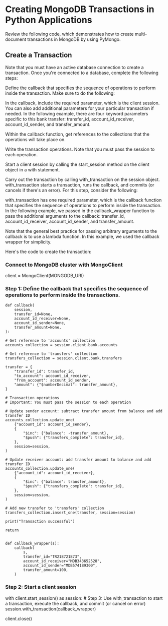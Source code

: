 # Creating MongoDB Transactions in Python Applications
Review the following code, which demonstrates how to create multi-document transactions in MongoDB by using PyMongo.


## Create a Transaction
Note that you must have an active database connection to create a transaction. Once you're connected to a database, complete the following steps:

Define the callback that specifies the sequence of operations to perform inside the transaction. Make sure to do the following:

In the callback, include the required parameter, which is the client session. You can also add additional parameters for your particular transaction if needed. In the following example, there are four keyword parameters specific to this bank transfer: transfer_id, account_id_receiver, account_id_sender, and transfer_amount.

Within the callback function, get references to the collections that the operations will take place on.

Write the transaction operations. Note that you must pass the session to each operation.

Start a client session by calling the start_session method on the client object in a with statement.

Carry out the transaction by calling with_transaction on the session object. with_transaction starts a transaction, runs the callback, and commits (or cancels if there's an error). For this step, consider the following:

with_transaction has one required parameter, which is the callback function that specifies the sequence of operations to perform inside the transaction. In the following example, we passed in the callback_wrapper function to pass the additional arguments to the callback: transfer_id, account_id_receiver, account_id_sender, and transfer_amount.

Note that the general best practice for passing arbitrary arguments to the callback is to use a lambda function. In this example, we used the callback wrapper for simplicity.

Here's the code to create the transaction:

### Connect to MongoDB cluster with MongoClient
client = MongoClient(MONGODB_URI)

### Step 1: Define the callback that specifies the sequence of operations to perform inside the transactions.

    def callback(
        session,
        transfer_id=None,
        account_id_receiver=None,
        account_id_sender=None,
        transfer_amount=None,
    ):

    # Get reference to 'accounts' collection
    accounts_collection = session.client.bank.accounts

    # Get reference to 'transfers' collection
    transfers_collection = session.client.bank.transfers

    transfer = {
        "transfer_id": transfer_id,
        "to_account": account_id_receiver,
        "from_account": account_id_sender,
        "amount": {"$numberDecimal": transfer_amount},
    }

    # Transaction operations
    # Important: You must pass the session to each operation

    # Update sender account: subtract transfer amount from balance and add transfer ID
    accounts_collection.update_one(
        {"account_id": account_id_sender},
        {
            "$inc": {"balance": -transfer_amount},
            "$push": {"transfers_complete": transfer_id},
        },
        session=session,
    )

    # Update receiver account: add transfer amount to balance and add transfer ID
    accounts_collection.update_one(
        {"account_id": account_id_receiver},
        {
            "$inc": {"balance": transfer_amount},
            "$push": {"transfers_complete": transfer_id},
        },
        session=session,
    )

    # Add new transfer to 'transfers' collection
    transfers_collection.insert_one(transfer, session=session)

    print("Transaction successful")

    return


    def callback_wrapper(s):
        callback(
            s,
            transfer_id="TR218721873",
            account_id_receiver="MDB343652528",
            account_id_sender="MDB574189300",
            transfer_amount=100,
        )


### Step 2: Start a client session
with client.start_session() as session:
    # Step 3: Use with_transaction to start a transaction, execute the callback, and commit (or cancel on error)
    session.with_transaction(callback_wrapper)


client.close()
